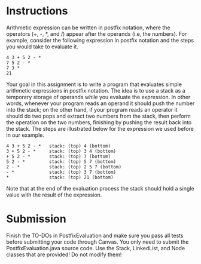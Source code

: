 # Instructions

Arithmetic expression can be written in postfix notation, where the operators (+, -, *, and /) appear after the operands (i.e, the numbers).  For example, consider the following expression in postfix notation and the steps you would take to evaluate it.  

```
4 3 + 5 2 - * 
7 5 2 - * 
7 3 * 
21 
```

Your goal in this assignment is to write a program that evaluates simple arithmetic expressions in postfix notation.  The idea is to use a stack as a temporary storage of operands while you evaluate the expression.  In other words, whenever your program reads an operand it should push the number into the stack; on the other hand, if your program reads an operator it should do two pops and extract two numbers from the stack, then perform the operation on the two numbers, finishing by pushing the result back into the stack.  The steps are illustrated below for the expression we used before in our example.  

```
4 3 + 5 2 - *   stack: (top) 4 (bottom) 
3 + 5 2 - *     stack: (top) 3 4 (bottom) 
+ 5 2 - *       stack: (top) 7 (bottom) 
5 2 - *         stack: (top) 5 7 (bottom) 
2 - *           stack: (top) 2 5 7 (bottom) 
- *             stack: (top) 3 7 (bottom) 
*               stack: (top) 21 (bottom) 
```

Note that at the end of the evaluation process the stack should hold a single value with the result of the expression.  

# Submission

Finish the TO-DOs in PostfixEvaluation and make sure you pass all tests before submitting your code through Canvas.  You only need to submit the PostfixEvaluation.java source code.  Use the Stack, LinkedList, and Node classes that are provided! Do not modify them! 



 